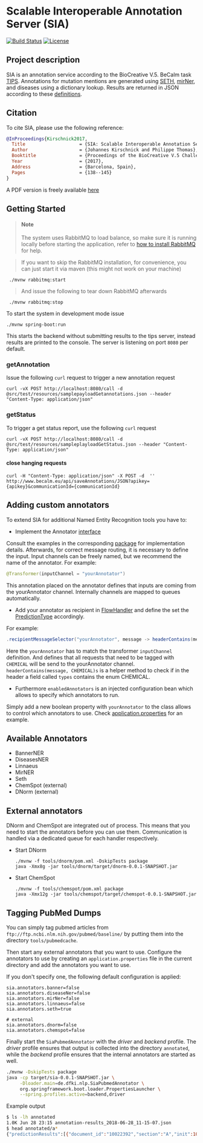# Scalable Interoperable Annotation Server (SIA)
[![Build Status](https://travis-ci.org/Erechtheus/sia.svg?branch=master)](https://travis-ci.org/Erechtheus/sia)
[![License](https://img.shields.io/badge/License-Apache%202.0-blue.svg)](https://opensource.org/licenses/Apache-2.0)

## Project description
SIA is an annotation service according to the BioCreative V.5. BeCalm task [TIPS](http://www.becalm.eu/files/material/BioCreative.V.5_CFP.pdf).
Annotations for mutation mentions are generated using [SETH](https://github.com/rockt/SETH), [mirNer](https://github.com/Erechtheus/mirNer), and diseases using a dictionary lookup. Results are returned in JSON according to these  [definitions](http://www.becalm.eu/files/schemas/jsonSchema.json). 

## Citation
To cite SIA, please use the following reference:
```bibtex
@InProceedings{Kirschnick2017,
  Title                    = {SIA: Scalable Interoperable Annotation Server},
  Author                   = {Johannes Kirschnick and Philippe Thomas},
  Booktitle                = {Proceedings of the BioCreative V.5 Challenge Evaluation Workshop.},
  Year                     = {2017},
  Address                  = {Barcelona, Spain},
  Pages                    = {138--145}
}
```
A PDF version is freely available [here](http://www.biocreative.org/media/store/files/2017/BioCreative_V5_paper19.pdf)


## Getting Started

> #### Note
> The system uses RabbitMQ to load balance, so make sure it is running locally before starting the application, refer to [how to install RabbitMQ](https://www.rabbitmq.com/download.html) for help.

> If you want to skip the RabbitMQ installation, for convenience, you can just start it via maven (this might not work on your machine)

     ./mvnw rabbitmq:start

> And issue the following to tear down RabbitMQ afterwards

     ./mvnw rabbitmq:stop

To start the system in development mode issue

    ./mvnw spring-boot:run

This starts the backend without submitting results to the tips server, instead results are printed to the console.
The server is listening on port `8080` per default.

### getAnnotation

Issue the following `curl` request to trigger a new annotation request

    curl -vX POST http://localhost:8080/call -d @src/test/resources/samplepayloadGetannotations.json --header "Content-Type: application/json"

### getStatus

To trigger a get status report, use the following `curl` request

    curl -vX POST http://localhost:8080/call -d @src/test/resources/sampleplayloadGetStatus.json --header "Content-Type: application/json"

#### close hanging requests

    curl -H "Content-Type: application/json" -X POST -d  '' http://www.becalm.eu/api/saveAnnotations/JSON?apikey={apikey}&communicationId={communicationId}


## Adding custom annotators
To extend SIA for additional Named Entity Recognition tools you have to:

* Implement the Annotator [interface](https://github.com/Erechtheus/sia/blob/master/src/main/java/de/dfki/nlp/annotator/Annotator.java)

Consult the examples in the corresponding [package](https://github.com/Erechtheus/sia/tree/master/src/main/java/de/dfki/nlp/annotator) for implementation details. 
Afterwards, for correct message routing, it is necessary to define the input. Input channels can be freely named, but we recommend the name of the annotator.
For example:

```java
@Transformer(inputChannel = "yourAnnotator")
```

This annotation placed on the annotator defines that inputs are coming from the yourAnnotator channel. Internally channels are mapped to queues automatically.

* Add your annotator as recipient in [FlowHandler](https://github.com/Erechtheus/sia/blob/master/src/main/java/de/dfki/nlp/flow/FlowHandler.java#L229-L237) and 
  define the set the [PredictionType](https://github.com/Erechtheus/sia/blob/master/src/main/java/de/dfki/nlp/domain/PredictionType.java) accordingly. 

For example:

```java
.recipientMessageSelector("yourAnnotator", message -> headerContains(message, CHEMICAL) && enabledAnnotators.yourAnnotator)
```

Here the `yourAnnotator` has to match the transformer `inputChannel` definition. And defines that all requests that need to be tagged with `CHEMICAL` will be send to the yourAnnotator channel.
 `headerContains(message, CHEMICAL)s` is a helper method to check if in the header a field called `types` contains the enum CHEMICAL.
 
* Furthermore `enabledAnnotators` is an injected configuration bean which allows to specify which annotators to run.

Simply add a new boolean property with `yourAnnotator` to the class allows to control which annotators to use. 
Check [application.properties](https://github.com/Erechtheus/sia/blob/master/src/main/resources/application.properties#L48) for an example.
 
## Available Annotators

- BannerNER
- DiseasesNER
- Linnaeus
- MirNER
- Seth
- ChemSpot (external)
- DNorm (external)
 
## External annotators

DNorm and ChemSpot are integrated out of process. This means that you need to start the annotators before you can use them.
Communication is handled via a dedicated queue for each handler respectively.

- Start DNorm

      ./mvnw -f tools/dnorm/pom.xml -DskipTests package
      java -Xmx8g -jar tools/dnorm/target/dnorm-0.0.1-SNAPSHOT.jar

- Start ChemSpot

      ./mvnw -f tools/chemspot/pom.xml package
      java -Xmx12g -jar tools/chemspot/target/chemspot-0.0.1-SNAPSHOT.jar


## Tagging PubMed Dumps

You can simply tag pubmed articles from `ftp://ftp.ncbi.nlm.nih.gov/pubmed/baseline/` by putting them into the directory `tools/pubmedcache`.

Then start any external annotators that you want to use.
Configure the annotators to use by creating an `application.properties` file in the current directory and add the annotators you want to use.

If you don't specify one, the following default configuration is applied:

```properties
sia.annotators.banner=false
sia.annotators.diseaseNer=false
sia.annotators.mirNer=false
sia.annotators.linnaeus=false
sia.annotators.seth=true

# external
sia.annotators.dnorm=false
sia.annotators.chemspot=false
```

Finally start the `SiaPubmedAnnotator` with the _driver_ and _backend_ profile.
The _driver_  profile ensures that output is collected into the directory `annotated`,
while the _backend_ profile ensures that the internal annotators are started as well.


```bash
./mvnw -DskipTests package
java -cp target/sia-0.0.1-SNAPSHOT.jar \
     -Dloader.main=de.dfki.nlp.SiaPubmedAnnotator \
     org.springframework.boot.loader.PropertiesLauncher \
     --spring.profiles.active=backend,driver
```
    
Example output
    
```bash
$ ls -lh annotated
1.0K Jun 28 23:15 annotation-results_2018-06-28_11-15-07.json 
$ head annotated/a*
{"predictionResults":[{"document_id":"10022392","section":"A","init":1085,"end":1090,"score":1.0,"annotated_text":"T337A","type":"MUTATION"} ....
